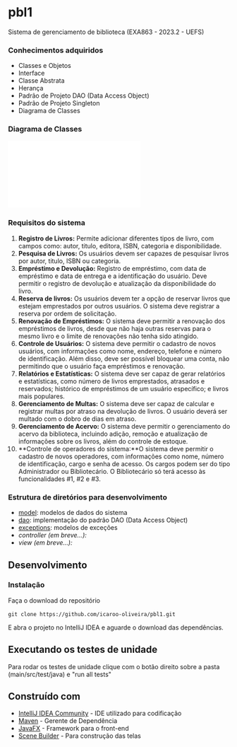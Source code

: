 # pbl1
 Sistema de gerenciamento de biblioteca (EXA863 - 2023.2 - UEFS)

### Conhecimentos adquiridos

- Classes e Objetos
- Interface
- Classe Abstrata
- Herança
- Padrão de Projeto DAO (Data Access Object)
- Padrão de Projeto Singleton
- Diagrama de Classes

### Diagrama de Classes

![Diagrama de Classe](/doc/Diagrama_de_classes.pdf)

### Requisitos do sistema
1. **Registro de Livros:** Permite adicionar diferentes tipos de livro, com campos como: autor, titulo, editora, ISBN, categoria e disponibilidade.
2. **Pesquisa de Livros:** Os usuários devem ser capazes de pesquisar livros por autor, titulo, ISBN ou categoria.
3. **Empréstimo e Devolução:** Registro de empréstimo, com data de empréstimo e data de entrega e a identificação do usuário. Deve permitir o registro de devolução e atualização da disponibilidade do livro.
4. **Reserva de livros:** Os usuários devem ter a opção de reservar livros que estejam emprestados por outros usuários. O sistema deve registrar a reserva por ordem de solicitação.
5. **Renovação de Empréstimos:** O sistema deve permitir a renovação dos empréstimos de livros, desde que não haja outras reservas para o mesmo livro e o limite de renovações não tenha sido atingido.
6. **Controle de Usuários:** O sistema deve permitir o cadastro de novos usuários, com informações como nome, endereço, telefone e número de identificação. Além disso, deve ser possível bloquear uma conta, não permitindo que o usuário faça empréstimos e renovação.
7. **Relatórios e Estatísticas:** O sistema deve ser capaz de gerar relatórios e estatísticas, como número de livros emprestados, atrasados e reservados; histórico de empréstimos de um usuário específico; e livros mais populares.
8. **Gerenciamento de Multas:** O sistema deve ser capaz de calcular e registrar multas por atraso na devolução de livros. O usuário deverá ser multado com o dobro de dias em atraso.
9. **Gerenciamento de Acervo:** O sistema deve permitir o gerenciamento do acervo da biblioteca, incluindo adição, remoção e atualização de informações sobre os livros, além do controle de estoque.
10. **Controle de operadores do sistema:**O sistema deve permitir o cadastro de novos operadores, com informações como nome, número de identificação, cargo e senha de acesso. Os cargos podem ser do tipo Administrador ou Bibliotecário. O Bibliotecário só terá acesso às funcionalidades #1, #2 e #3.

### Estrutura de diretórios para desenvolvimento
- [model](main/src/main/java/org/biblioteca/Model): modelos de dados do sistema
- [dao](main/src/main/java/org/biblioteca/dao): implementação do padrão DAO (Data Access Object)
- [exceptions](main/src/main/java/org/biblioteca/excepctions): modelos de exceções
- *controller (em breve...):*
- *view (em breve...):*
## Desenvolvimento

### Instalação

Faça o download do repositório

```
git clone https://github.com/icaroo-oliveira/pbl1.git
```

E abra o projeto no IntelliJ IDEA e aguarde o download das dependências.

## Executando os testes de unidade

Para rodar os testes de unidade clique com o botão direito sobre a pasta (main/src/test/java) e "run all tests"

## Construído com

* [IntelliJ IDEA Community](https://www.jetbrains.com/idea/download/) - IDE utilizado para codificação
* [Maven](https://maven.apache.org/) - Gerente de Dependência
* [JavaFX](https://openjfx.io/) - Framework para o front-end
* [Scene Builder](https://gluonhq.com/products/scene-builder/) - Para construção das telas
